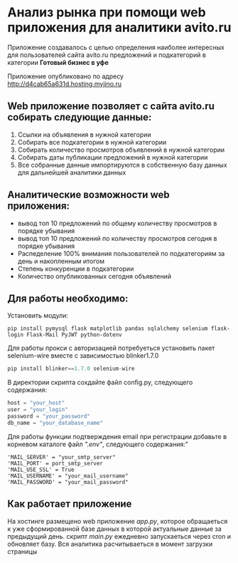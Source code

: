 # Анализ рынка при помощи web приложения для аналитики avito.ru
Приложение создавалось с целью определения наиболее интересных для пользователей сайта avito.ru предложений и подкатегорий в категории __Готовый бизнес в уфе__

Приложение опубликовано по адресу http://d4cab65a631d.hosting.myjino.ru

## Web приложение позволяет с сайта avito.ru собирать следующие данные:

1. Ссылки на объявления в нужной категории
2. Собирать все подкатегории в нужной категории
3. Собирать количество просмотров объявлений в нужной категории
4. Собирать даты публикации предложений в нужной категории
5. Все собранные данные импортируются в собственную базу данных для дальнейшей аналитики данных

## Аналитические возможности web приложения:
+ вывод топ 10 предложений по общему количеству просмотров в порядке убывания
+ вывод топ 10 предложений по количеству просмотров сегодня в порядке убывания
+ Распеделение 100% внимания пользователей по подкатегориям за день и накопленным итогом
+ Степень конкуренции в подкатегории
+ Количество опубликованных сегодня объявлений

## Для работы необходимо:
Установить модули:

```Shell
pip install pymysql flask matplotlib pandas sqlalchemy selenium flask-login Flask-Mail PyJWT python-dotenv

```
Для работы прокси с авторизацией потребуеться установить пакет selenium-wire вместе с зависимостью blinker1.7.0
```Python
pip install blinker==1.7.0 selenium-wire
```

В директории скрипта сохдайте файл config.py, следующего содержания:
```Python
host = "your_host"
user = "your_login"
password = "your_password"
db_name = "your_database_name"
```
Для работы функции подтверждения email при регистрации добавьте в корневом каталоге файл _".env"_, следующего содержания:"

```shell
'MAIL_SERVER' = "your_smtp_server"
'MAIL_PORT' = port_smtp_server
'MAIL_USE_SSL' = True
'MAIL_USERNAME' = "your_mail_username"
'MAIL_PASSWORD' = "your_mail_password"
```

## Как работает приложение
На хостинге размещено web приложение _app.py_, которое обращаеться к уже сформированной базе данных в которой актуальные данные за предыдущий день.
скрипт _main.py_ ежедневно запускаеться через cron и обновляет базу. Вся аналитика расчитываеться в момент загрузки страницы